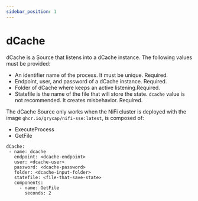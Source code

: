 ```yaml
---
sidebar_position: 1
---
```

# dCache

dCache is a Source that listens into a dCache instance. The following values must be provided:
- An identifier name of the process. It must be unique. Required.
- Endpoint, user, and password of a dCache instance. Required.
- Folder of dCache where keeps an active listening.Required.
- Statefile is the name of the file that will store the state. `dcache` value is not recommended. It creates misbehavior. Required.

The dCache Source only works when the NiFi cluster is deployed with the image `ghcr.io/grycap/nifi-sse:latest`, is composed of:
- ExecuteProcess
- GetFile

```
dCache:
 - name: dcache
   endpoint: <dcache-endpoint>
   user: <dcache-user>
   password: <dcache-password>
   folder: <dcache-input-folder>
   statefile: <file-that-save-state>
   components:
     - name: GetFile
       seconds: 2
```
